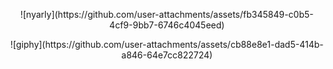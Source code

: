 <p align=center>![nyarly](https://github.com/user-attachments/assets/fb345849-c0b5-4cf9-9bb7-6746c4045eed)</p>


<p align=center>![giphy](https://github.com/user-attachments/assets/cb88e8e1-dad5-414b-a846-64e7cc822724)</p>
